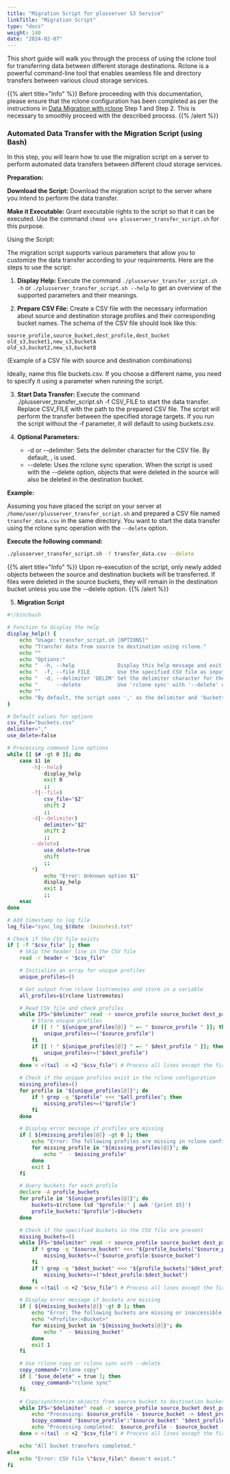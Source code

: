 ```yaml
---
title: "Migration Script for plusserver S3 Service"
linkTitle: "Migration Script"
type: "docs"
weight: 140
date: "2024-02-07"
---
```


This short guide will walk you through the process of using the rclone tool for transferring data between different storage destinations. Rclone is a powerful command-line tool that enables seamless file and directory transfers between various cloud storage services.

{{% alert title="Info" %}}
Before proceeding with this documentation, please ensure that the rclone configuration has been completed as per the instructions in [Data Migration with rclone](../migration-with-rclone) Step 1 and Step 2. This is necessary to smoothly proceed with the described process.
{{% /alert %}}

### Automated Data Transfer with the Migration Script (using Bash)

In this step, you will learn how to use the migration script on a server to perform automated data transfers between different cloud storage services.

**Preparation:**

**Download the Script:** Download the migration script to the server where you intend to perform the data transfer.

**Make it Executable:** Grant executable rights to the script so that it can be executed. Use the command `chmod u+x plusserver_transfer_script.sh` for this purpose.

Using the Script:

The migration script supports various parameters that allow you to customize the data transfer according to your requirements. Here are the steps to use the script:

1. **Display Help:** Execute the command `./plusserver_transfer_script.sh -h` or `./plusserver_transfer_script.sh --help` to get an overview of the supported parameters and their meanings.

2. **Prepare CSV File:** Create a CSV file with the necessary information about source and destination storage profiles and their corresponding bucket names. The schema of the CSV file should look like this:

```csv
source_profile,source_bucket,dest_profile,dest_bucket
old_s3,bucket1,new_s3,bucketA
old_s3,bucket2,new_s3,bucketB
```

(Example of a CSV file with source and destination combinations)

Ideally, name this file buckets.csv. If you choose a different name, you need to specify it using a parameter when running the script.

3. **Start Data Transfer:** Execute the command ./plusserver_transfer_script.sh -f CSV_FILE to start the data transfer. Replace CSV_FILE with the path to the prepared CSV file. The script will perform the transfer between the specified storage targets. If you run the script without the -f parameter, it will default to using buckets.csv.

4. **Optional Parameters:**
    * -d or \--delimiter: Sets the delimiter character for the CSV file. By default, , is used.
    * \--delete: Uses the rclone sync operation. When the script is used with the --delete option, objects that were deleted in the source will also be deleted in the destination bucket.

**Example:**

Assuming you have placed the script on your server at `/home/user/plusserver_transfer_script.sh` and prepared a CSV file named `transfer_data.csv` in the same directory. You want to start the data transfer using the rclone sync operation with the `--delete` option. 

**Execute the following command:**

```bash
./plusserver_transfer_script.sh -f transfer_data.csv --delete
```
{{% alert title="Info" %}}
Upon re-execution of the script, only newly added objects between the source and destination buckets will be transferred. If files were deleted in the source buckets, they will remain in the destination bucket unless you use the --delete option.
{{% /alert %}}

5. **Migration Script**

```bash
#!/bin/bash

# Function to display the help
display_help() {
    echo "Usage: transfer_script.sh [OPTIONS]"
    echo "Transfer data from source to destination using rclone."
    echo ""
    echo "Options:"
    echo "  -h, --help              Display this help message and exit."
    echo "  -f, --file FILE         Use the specified CSV file as input."
    echo "  -d, --delimiter 'DELIM' Set the delimiter character for the CSV file."
    echo "      --delete            Use 'rclone sync' with '--delete' option."
    echo ""
    echo "By default, the script uses ',' as the delimiter and 'buckets.csv' as the CSV file."
}

# Default values for options
csv_file="buckets.csv"
delimiter=","
use_delete=false

# Processing command line options
while [[ $# -gt 0 ]]; do
    case $1 in
        -h|--help)
            display_help
            exit 0
            ;;
        -f|--file)
            csv_file="$2"
            shift 2
            ;;
        -d|--delimiter)
            delimiter="$2"
            shift 2
            ;;
        --delete)
            use_delete=true
            shift
            ;;
        *)
            echo "Error: Unknown option $1"
            display_help
            exit 1
            ;;
    esac
done

# Add timestamp to log file
log_file="sync_log_$(date -Iminutes).txt"

# Check if the CSV file exists
if [ -f "$csv_file" ]; then
    # Skip the header line in the CSV file
    read -r header < "$csv_file"

    # Initialize an array for unique profiles
    unique_profiles=()

    # Get output from rclone listremotes and store in a variable
    all_profiles=$(rclone listremotes)

    # Read CSV file and check profiles
    while IFS="$delimiter" read -r source_profile source_bucket dest_profile dest_bucket; do
        # Store unique profiles
        if [[ ! " ${unique_profiles[@]} " =~ " $source_profile " ]]; then
            unique_profiles+=("$source_profile")
        fi
        if [[ ! " ${unique_profiles[@]} " =~ " $dest_profile " ]]; then
            unique_profiles+=("$dest_profile")
        fi
    done < <(tail -n +2 "$csv_file") # Process all lines except the first (header)

    # Check if the unique profiles exist in the rclone configuration
    missing_profiles=()
    for profile in "${unique_profiles[@]}"; do
        if ! grep -q "$profile" <<< "$all_profiles"; then
            missing_profiles+=("$profile")
        fi
    done

    # Display error message if profiles are missing
    if [ ${#missing_profiles[@]} -gt 0 ]; then
        echo "Error: The following profiles are missing in rclone configuration:"
        for missing_profile in "${missing_profiles[@]}"; do
            echo "  - $missing_profile"
        done
        exit 1
    fi

    # Query buckets for each profile
    declare -A profile_buckets
    for profile in "${unique_profiles[@]}"; do
        buckets=$(rclone lsd "$profile:" | awk '{print $5}')
        profile_buckets["$profile"]=$buckets
    done

    # Check if the specified buckets in the CSV file are present
    missing_buckets=()
    while IFS="$delimiter" read -r source_profile source_bucket dest_profile dest_bucket; do
        if ! grep -q "$source_bucket" <<< "${profile_buckets["$source_profile"]}"; then
            missing_buckets+=("$source_profile:$source_bucket")
        fi
        if ! grep -q "$dest_bucket" <<< "${profile_buckets["$dest_profile"]}"; then
            missing_buckets+=("$dest_profile:$dest_bucket")
        fi
    done < <(tail -n +2 "$csv_file") # Process all lines except the first (header)

    # Display error message if buckets are missing
    if [ ${#missing_buckets[@]} -gt 0 ]; then
        echo "Error: The following buckets are missing or inaccessible:"
        echo "<Profile>:<Bucket>"
        for missing_bucket in "${missing_buckets[@]}"; do
            echo "  - $missing_bucket"
        done
        exit 1
    fi

    # Use rclone copy or rclone sync with --delete
    copy_command="rclone copy"
    if [ "$use_delete" = true ]; then
        copy_command="rclone sync"
    fi

    # Copy/synchronize objects from source bucket to destination bucket
    while IFS="$delimiter" read -r source_profile source_bucket dest_profile dest_bucket; do
        echo "Processing: $source_profile - $source_bucket -> $dest_profile - $dest_bucket"
        $copy_command "$source_profile":"$source_bucket" "$dest_profile":"$dest_bucket" --metadata --checksum --progress --copy-links --no-update-modtime --log-file="$log_file"
        echo "Processing completed:  $source_profile - $source_bucket -> $dest_profile - $dest_bucket"
    done < <(tail -n +2 "$csv_file") # Process all lines except the first (header)

    echo "All bucket transfers completed."
else
    echo "Error: CSV file \"$csv_file\" doesn't exist."
fi
```